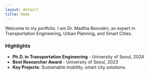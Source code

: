 ```yaml
---
layout: default
title: Home
---
```


Welcome to my portfolio. I am Dr. Madiha Bencekri, an expert in Transportation Engineering, Urban Planning, and Smart Cities.

### Highlights
- **Ph.D. in Transportation Engineering** - University of Seoul, 2024
- **Best Researcher Award** - University of Seoul, 2023
- **Key Projects**: Sustainable mobility, smart city solutions.
